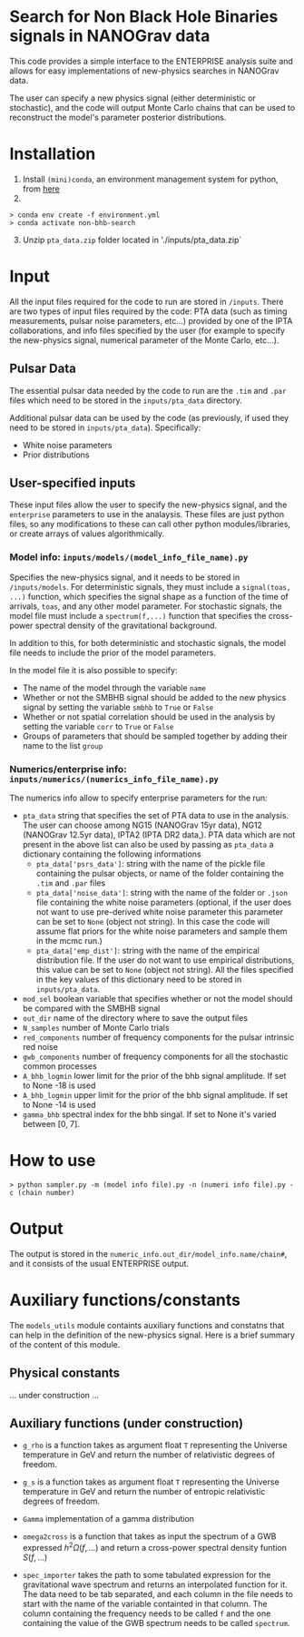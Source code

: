 # Search for Non Black Hole Binaries signals in NANOGrav data 

This code provides a simple interface to the ENTERPRISE analysis suite and allows for easy implementations of new-physics searches in NANOGrav data. 

The user can specify a new physics signal (either deterministic or stochastic), and the code will output Monte Carlo chains that can be used to reconstruct the model's parameter posterior distributions. 

# Installation 

1) Install `(mini)conda`, an environment management system for python, from [here](https://conda.io/projects/conda/en/latest/user-guide/install/index.html])
2)  

    > conda env create -f environment.yml
    > conda activate non-bhb-search

3) Unzip `pta_data.zip` folder located in './inputs/pta_data.zip`

# Input 

All the input files required for the code to run are stored in `/inputs`. There are two types of input files required by the code: PTA data (such as timing measurements, pulsar noise parameters, etc...) provided by one of the IPTA collaborations, and info files specified by the user (for example to specify the new-physics signal, numerical parameter of the Monte Carlo, etc...).
## Pulsar Data

The essential pulsar data needed by the code to run are the `.tim` and `.par` files which need to be stored in the `inputs/pta_data` directory. 

Additional pulsar data can be used by the code (as previously, if used they need to be stored in `inputs/pta_data`). Specifically:

- White noise parameters
- Prior distributions 

## User-specified inputs

These input files allow the user to specify the new-physics signal, and the `enterprise` parameters to use in the analaysis. These files are just python files, so any modifications to these can call other python modules/libraries, or create arrays of values algorithmically.


### Model info: `inputs/models/(model_info_file_name).py`
Specifies the new-physics signal, and it needs to be stored in `/inputs/models`. For deterministic signals, they must include a `signal(toas, ...)` function, which specifies the signal shape as a function of the time of arrivals, `toas`, and any other model parameter. For stochastic signals, the model file must include a `spectrum(f,...)` function that specifies the cross-power spectral density of the gravitational background. 

In addition to this, for both deterministic and stochastic signals, the model file needs to include the prior of the model parameters. 

In the model file it is also possible to specify:

- The name of the model through the variable `name`
- Whether or not the SMBHB signal should be added to the new physics signal by setting the variable `smbhb` to `True` or `False`
- Whether or not spatial correlation should be used in the analysis by setting the variable `corr` to `True` or `False`
- Groups of parameters that should be sampled together by adding their name to the list `group`


### Numerics/enterprise info: `inputs/numerics/(numerics_info_file_name).py`

The numerics info allow to specify enterprise parameters for the run:

- `pta_data` string that specifies the set of PTA data to use in the analysis. The user can choose among NG15 (NANOGrav 15yr data), NG12 (NANOGrav 12.5yr data), IPTA2 (IPTA DR2 data,). PTA data which are not present in the above list can also be used by passing as `pta_data` a dictionary containing the following informations
    -  `pta_data['psrs_data']`: string with the name of the pickle file containing the pulsar objects, or name of the folder containing the `.tim` and `.par` files
    - `pta_data['noise_data']`: string with the name of the folder or `.json` file containing the white noise parameters (optional, if the user does not want to use pre-derived white noise parameter this parameter can be set to `None` (object not string). In this case the code will assume flat priors for the white noise parameters and sample them in the mcmc run.)
    - `pta_data['emp_dist']`: string with the name of the empirical distribution file. If the user do not want to use empirical distributions, this value can be set to `None` (object not string).
    All the files specified in the key values of this dictionary need to be stored in `inputs/pta_data`.
- `mod_sel` boolean variable that specifies whether or not the model should be compared with the SMBHB signal
- `out_dir` name of the directory where to save the output files
- `N_samples` number of Monte Carlo trials 
- `red_components` number of frequency components for the pulsar intrinsic red noise 
- `gwb_components` number of frequency components for all the stochastic common processes 
- `A_bhb_logmin` lower limit for the prior of the bhb signal amplitude. If set to None -18 is used
- `A_bhb_logmin` upper limit for the prior of the bhb signal amplitude. If set to None -14 is used
- `gamma_bhb` spectral index for the bhb singal. If set to None it's varied between [0, 7].

# How to use

    > python sampler.py -m (model info file).py -n (numeri info file).py -c (chain number)


# Output

The output is stored in the `numeric_info.out_dir/model_info.name/chain#`, and it consists of the usual ENTERPRISE output. 


# Auxiliary functions/constants 

The `models_utils` module containts auxiliary functions and constatns that can help in the definition of the new-physics signal. Here is a brief summary of the content of this module.

## Physical constants

... under construction ...

## Auxiliary functions (under construction)

- `g_rho` is a function takes as argument float `T` representing the Universe temperature in GeV and return the number of relativistic degrees of freedom.

- `g_s` is a function takes as argument float `T` representing the Universe temperature in GeV and return the number of entropic relativistic degrees of freedom.

- `Gamma` implementation of a gamma distribution 

- `omega2cross` is a function that takes as input the spectrum of a GWB expressed $h^2\Omega(f,\ldots)$ and return a cross-power spectral density funtion $S(f,\ldots)$

- `spec_importer` takes the path to some tabulated expression for the gravitational wave spectrum and returns an interpolated function for it. The data need to be tab separated, and each column in the file needs to start with the name of the variable containted in that column. The column containing the frequency needs to be called `f` and the one containing the value of the GWB spectrum needs to be called `spectrum`.
